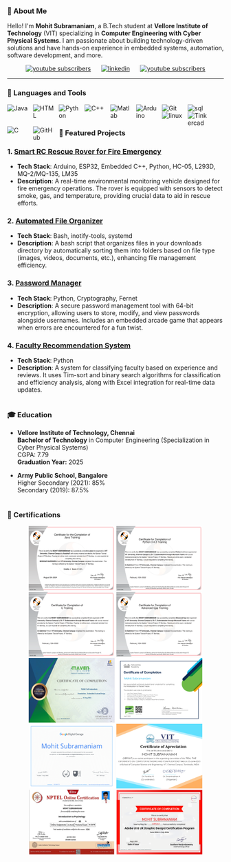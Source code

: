 ### 👋 About Me
Hello! I'm **Mohit Subramaniam**, a B.Tech student at **Vellore Institute of Technology** (VIT) specializing in **Computer Engineering with Cyber Physical Systems**. I am passionate about building technology-driven solutions and have hands-on experience in embedded systems, automation, software development, and more.

<p align="center">
  <a href="https://www.youtube.com/@mohitsubramaniam2747?sub_confirmation=1">
         <img alt="youtube subscribers"  width="100px" style="padding-right:20px;" src="https://cdn.icon-icons.com/icons2/2530/PNG/512/youtube_button_icon_151827.png"/></a>
        <a href="http://linkedin.com/in/mosub">
         <img alt="linkedin" width="100px" style="padding-right:20px;" src="https://cdn.icon-icons.com/icons2/2530/PNG/512/linkedin_button_icon_151847.png"/></a> 
         <a href="https://leetcode.com/u/MohitSubramaniam1/">
         <img alt="youtube subscribers" title="Subscribe to my YouTube channel" width="100px" src="https://cdn.icon-icons.com/icons2/2530/PNG/512/leetcode_button_icon_151892.png"/></a>
</p>

---

### 🧰 Languages and Tools
  <img align="left" alt="Java" width="50px" style="padding-right:10px;" src="https://cdn.jsdelivr.net/gh/devicons/devicon/icons/java/java-original.svg"/>
<img align="left" alt="HTML" width="50px" style="padding-right:10px;" src="https://cdn.jsdelivr.net/gh/devicons/devicon/icons/html5/html5-plain.svg" />
<img align="left" alt="Python" width="50px" style="padding-right:10px;" src="https://cdn.jsdelivr.net/gh/devicons/devicon/icons/python/python-plain.svg" />
<img align="left" alt="C++" width="50px" style="padding-right:10px;" src="https://cdn.jsdelivr.net/gh/devicons/devicon@latest/icons/cplusplus/cplusplus-original.svg" />
<img align="left" alt="Matlab" width="50px" style="padding-right:10px;" src="https://cdn.jsdelivr.net/gh/devicons/devicon@latest/icons/matlab/matlab-original.svg" />
<img align="left" alt="Arduino" width="50px" style="padding-right:10px;" src="https://cdn.jsdelivr.net/gh/devicons/devicon@latest/icons/arduino/arduino-original.svg" />
<img align="left" alt="Git" width="50px" style="padding-right:10px;" src="https://cdn.jsdelivr.net/gh/devicons/devicon/icons/git/git-original.svg" />
<img align="left" alt="sql" width="50px" style="padding-right:10px;" src="https://cdn.jsdelivr.net/gh/devicons/devicon@latest/icons/azuresqldatabase/azuresqldatabase-original.svg" />
<img align="left" alt="linux" width="50px" style="padding-right:10px;" src="https://cdn.jsdelivr.net/gh/devicons/devicon@latest/icons/linux/linux-original.svg" />
<img align="left" alt="Tinkercad" width="50px" style="padding-right:10px;" src="https://play-lh.googleusercontent.com/mQFpMUd2YiZ0Z8_NUxIQe-XxxfJY2rGFhFsbCHceEIcLx-ZWUmG0hmEivG80I6yhotY" />
<img align="left" alt="C" width="50px" style="padding-right:10px;" src="https://cdn.jsdelivr.net/gh/devicons/devicon@latest/icons/c/c-original.svg" />
<img align="left" alt="GitHub" width="50px" style="padding-right:10px;" src="https://cdn.jsdelivr.net/gh/devicons/devicon/icons/github/github-original.svg" />
</p>

<br />

#
### 🚀 Featured Projects
### 1. [Smart RC Rescue Rover for Fire Emergency](https://github.com/mohitsubramaniam1/SRCFE)
   - **Tech Stack**: Arduino, ESP32, Embedded C++, Python, HC-05, L293D, MQ-2/MQ-135, LM35
   - **Description**: A real-time environmental monitoring vehicle designed for fire emergency operations. The rover is equipped with sensors to detect smoke, gas, and temperature, providing crucial data to aid in rescue efforts.

### 2. [Automated File Organizer](https://github.com/mohitsubramaniam1/AUTOMATED-FILE-ORGANIZER)
   - **Tech Stack**: Bash, inotify-tools, systemd
   - **Description**: A bash script that organizes files in your downloads directory by automatically sorting them into folders based on file type (images, videos, documents, etc.), enhancing file management efficiency.

### 3. [Password Manager](https://github.com/mohitsubramaniam1/Password-Manager)
   - **Tech Stack**: Python, Cryptography, Fernet
   - **Description**: A secure password management tool with 64-bit encryption, allowing users to store, modify, and view passwords alongside usernames. Includes an embedded arcade game that appears when errors are encountered for a fun twist.

### 4. [Faculty Recommendation System](https://github.com/mohitsubramaniam1/Faculty-Recommendation-System)
   - **Tech Stack**: Python
   - **Description**: A system for classifying faculty based on experience and reviews. It uses Tim-sort and binary search algorithms for classification and efficiency analysis, along with Excel integration for real-time data updates.

#
### 🎓 Education
- **Vellore Institute of Technology, Chennai**  
  **Bachelor of Technology** in Computer Engineering (Specialization in Cyber Physical Systems)  
  CGPA: 7.79  
  **Graduation Year:** 2025

- **Army Public School, Bangalore**  
  Higher Secondary (2021): 85%  
  Secondary (2019): 87.5%

#
### 📜 Certifications
<p align="center">
  <img src="certi/Java Training-1.png" width="200px" height="150">
  <img src="certi/Python-1.png" width="200px" height="150">
  <img src="certi/C-1.png" width="200px" height="150">
  <img src="certi/Cpp-1.png" width="200px" height="150">
  <img src="certi/Maven_Embedded_Systems-1.png" width="200px" height="150">
  <img src="certi/Mohit_Introduction_to_Packet_Tracer_Badge20230727-28-ep6ofp-1.png" width="200px" height="150">
  <img src="certi/digitalgarage_certificate-1.png" width="200px" height="150">
  <img src="certi/computer networks certificate-1.png" width="200px" height="150">
  <img src="certi/nptel certificate-1.png" width="200px" height="150">
  <img src="certi/Adobe_UI_UX-1.png" width="200px" height="150">
</p>
